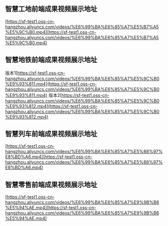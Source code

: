 
## 智慧工地前端成果视频展示地址
[https://sf-test1.oss-cn-hangzhou.aliyuncs.com/videos/%E6%99%BA%E6%85%A7%E5%B7%A5%E5%9C%B0.mp4](https://sf-test1.oss-cn-hangzhou.aliyuncs.com/videos/%E6%99%BA%E6%85%A7%E5%B7%A5%E5%9C%B0.mp4)

## 智慧地铁前端成果视频展示地址
版本1[https://sf-test1.oss-cn-hangzhou.aliyuncs.com/videos/%E6%99%BA%E6%85%A7%E5%9C%B0%E9%93%811.mp4](https://sf-test1.oss-cn-hangzhou.aliyuncs.com/videos/%E6%99%BA%E6%85%A7%E5%9C%B0%E9%93%811.mp4)
版本2[https://sf-test1.oss-cn-hangzhou.aliyuncs.com/videos/%E6%99%BA%E6%85%A7%E5%9C%B0%E9%93%812.mp4](https://sf-test1.oss-cn-hangzhou.aliyuncs.com/videos/%E6%99%BA%E6%85%A7%E5%9C%B0%E9%93%812.mp4)

## 智慧列车前端成果视频展示地址
[https://sf-test1.oss-cn-hangzhou.aliyuncs.com/videos/%E6%99%BA%E6%85%A7%E5%88%97%E8%BD%A6.mp4](https://sf-test1.oss-cn-hangzhou.aliyuncs.com/videos/%E6%99%BA%E6%85%A7%E5%88%97%E8%BD%A6.mp4)

## 智慧零售前端成果视频展示地址
[https://sf-test1.oss-cn-hangzhou.aliyuncs.com/videos/%E6%99%BA%E6%85%A7%E9%9B%B6%E5%94%AE.mp4](https://sf-test1.oss-cn-hangzhou.aliyuncs.com/videos/%E6%99%BA%E6%85%A7%E9%9B%B6%E5%94%AE.mp4)



